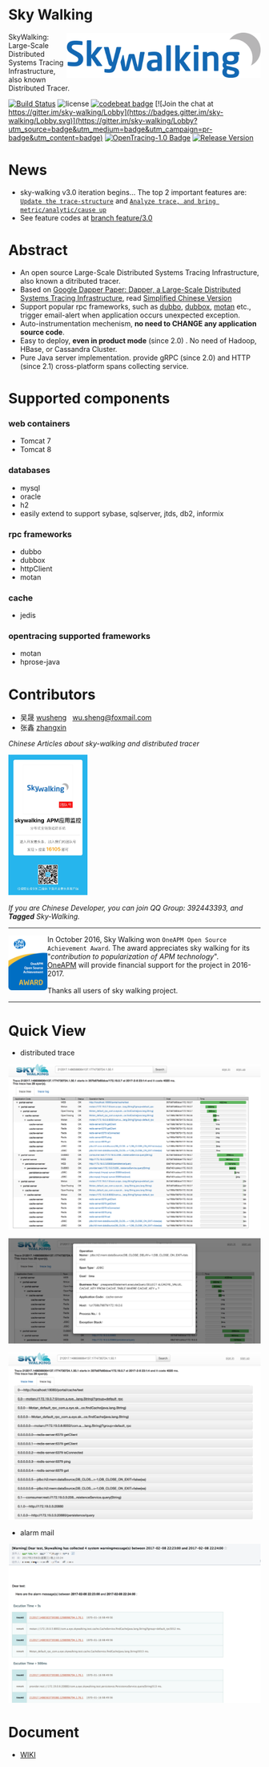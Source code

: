 Sky Walking
==========

<img src="docs/resources/skywalking.png" alt="Sky Walking logo" height="90px" align="right" />

SkyWalking: Large-Scale Distributed Systems Tracing Infrastructure, also known Distributed Tracer.

[![Build Status](https://travis-ci.org/wu-sheng/sky-walking.svg?branch=master)](https://travis-ci.org/wu-sheng/sky-walking)
![license](https://img.shields.io/aur/license/yaourt.svg)
[![codebeat badge](https://codebeat.co/badges/579e4dce-1dc7-4f32-a163-c164eafa1335)](https://codebeat.co/projects/github-com-wu-sheng-sky-walking)
[![Join the chat at https://gitter.im/sky-walking/Lobby](https://badges.gitter.im/sky-walking/Lobby.svg)](https://gitter.im/sky-walking/Lobby?utm_source=badge&utm_medium=badge&utm_campaign=pr-badge&utm_content=badge)
[![OpenTracing-1.0 Badge](https://img.shields.io/badge/OpenTracing--1.0-enabled-blue.svg)](http://opentracing.io)
[![Release Version](https://img.shields.io/badge/stable-2.1--2017-brightgreen.svg)](https://github.com/wu-sheng/sky-walking/releases)

# News
* sky-walking v3.0 iteration begins... The top 2 important features are: [`Update the trace-structure`](https://github.com/wu-sheng/sky-walking/issues/83) and [`Analyze trace, and bring metric/analytic/cause up`](https://github.com/wu-sheng/sky-walking/issues/84)
* See feature codes at [branch feature/3.0](https://github.com/wu-sheng/sky-walking/tree/feature/3.0)

# Abstract
* An open source Large-Scale Distributed Systems Tracing Infrastructure, also known a ditributed tracer.
* Based on [Google Dapper Paper: Dapper, a Large-Scale Distributed Systems Tracing Infrastructure](http://research.google.com/pubs/pub36356.html), read [Simplified Chinese Version](http://duanple.blog.163.com/blog/static/70971767201329113141336/)
* Support popular rpc frameworks, such as [dubbo](https://github.com/alibaba/dubbo), [dubbox](https://github.com/dangdangdotcom/dubbox), [motan](https://github.com/weibocom/motan) etc., trigger email-alert when application occurs unexpected exception.
* Auto-instrumentation mechenism, **no need to CHANGE any application source code**.
* Easy to deploy, **even in product mode** (since 2.0) . No need of Hadoop, HBase, or Cassandra Cluster.
* Pure Java server implementation. provide gRPC (since 2.0)  and HTTP (since 2.1) cross-platform spans collecting service.


# Supported components

### web containers
* Tomcat 7
* Tomcat 8

### databases
* mysql
* oracle
* h2
* easily extend to support sybase, sqlserver, jtds, db2, informix

### rpc frameworks
* dubbo 
* dubbox 
* httpClient
* motan

### cache
* jedis

### opentracing supported frameworks
* motan
* hprose-java

# Contributors
* 吴晟 [wusheng](https://github.com/wu-sheng) &nbsp;&nbsp;wu.sheng@foxmail.com
* 张鑫 [zhangxin](https://github.com/ascrutae) &nbsp;&nbsp;


_Chinese Articles about sky-walking and distributed tracer_

<img src="docs/resources/toutiao.JPG" alt="Sky Walking TouTiao" height="280px" />

_If you are Chinese Developer, you can join QQ Group: 392443393, and **Tagged** Sky-Walking._

___

<a href="https://github.com/wu-sheng/sky-walking">
<img src="docs/resources/oneapm-award.png" alt="OneAPM Open Source Achievement Award" height="110px" align="left" />
</a>

In October 2016, Sky Walking won `OneAPM Open Source Achievement Award`. The award appreciates sky walking for its "*contribution to popularization of APM technology*". <br/>
[OneAPM](http://www.oneapm.com/) will provide financial support for the project in 2016-2017.<br/><br/> 
Thanks all users of sky walking project.

___


# Quick View
* distributed trace

![追踪连路图1](docs/resources/callChain.png?1=1)

![追踪连路图2](docs/resources/callChainDetail.png?1=1)

![追踪连路图3](docs/resources/callChainLog.png?1=1)

* alarm mail

![告警邮件](docs/resources/alarmMail.png?1=1)

# Document
* [WIKI](https://github.com/wu-sheng/sky-walking/wiki)
